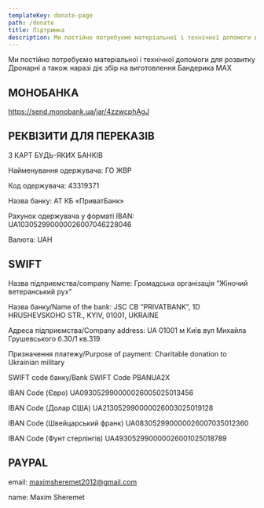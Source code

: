 ```yaml
---
templateKey: donate-page
path: /donate
title: Підтримка
description: Ми постійно потребуємо матеріальної і технічної допомоги для розвитку Дронарні
---
```

Ми постійно потребуємо матеріальної і технічної допомоги для розвитку Дронарні а також наразі діє збір на виготовлення Бандерика МАХ

## МОНОБАНКА

<https://send.monobank.ua/jar/4zzwcphAgJ>

<!-- В описі платежів має бути надпис що то на дрони, інакше гроші пійдуть тупо на "ветеранку".. теж не погано, але дронарні від того не легше 🙂 -->

## РЕКВІЗИТИ ДЛЯ ПЕРЕКАЗІВ

З КАРТ БУДЬ-ЯКИХ БАНКІВ

Найменування одержувача: ГО ЖВР

Код одержувача: 43319371

Назва банку: АТ КБ «ПриватБанк»

Рахунок одержувача у форматі IBAN: UA103052990000026007046228046

Валюта: UAH

## SWIFT

Назва підприємства/company Name: Громадська організація “Жіночий ветеранський рух”

Назва банку/Name of the bank: JSC CB “PRIVATBANK”, 1D HRUSHEVSKOHO STR., KYIV, 01001, UKRAINE

Адреса підприємства/Company address: UA 01001 м Київ вул Михайла Грушевського б.30/1 кв.319

Призначення платежу/Purpose of payment: Charitable donation to Ukrainian military

SWIFT code банку/Bank SWIFT Code PBANUA2X

IBAN Code (Євро) UA093052990000026005025013456

IBAN Code (Долар США) UA213052990000026003025019128

IBAN Code (Швейцарський франк) UA083052990000026007035012360

IBAN Code (Фунт стерлінгів) UA493052990000026001025018789

## PAYPAL

email: maximsheremet2012@gmail.com

name: Maxim Sheremet